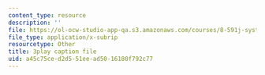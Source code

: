 ```yaml
---
content_type: resource
description: ''
file: https://ol-ocw-studio-app-qa.s3.amazonaws.com/courses/8-591j-systems-biology-fall-2014/a45c75ced2d551eead5016180f792c77_dP4NQIpUH6w.vtt
file_type: application/x-subrip
resourcetype: Other
title: 3play caption file
uid: a45c75ce-d2d5-51ee-ad50-16180f792c77
---
```

